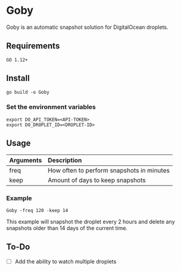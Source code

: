 # Goby
Goby is an automatic snapshot solution for DigitalOcean droplets.

## Requirements
	GO 1.12+

## Install
`go build -o Goby`

### Set the environment variables
	export DO_API_TOKEN=<API-TOKEN>
	export DO_DROPLET_ID=<DROPLET-ID>


## Usage
|   Arguments | Description  |
| :------------ | :------------ |
| freq  |  How often to perform snapshots in minutes |
| keep |  Amount of days to keep snapshots |

### Example
`Goby -freq 120 -keep 14`

This example will snapshot the droplet every 2 hours and delete any snapshots older than 14 days of the current time. 
## To-Do

- [ ] Add the ability to watch multiple droplets